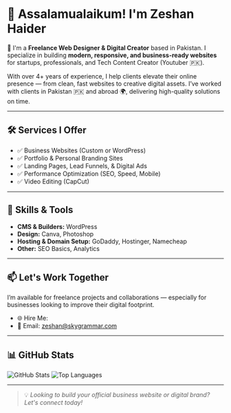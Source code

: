 # 👋 Assalamualaikum! I'm Zeshan Haider

🎨 I'm a **Freelance Web Designer & Digital Creator** based in Pakistan. I specialize in building **modern, responsive, and business-ready websites** for startups, professionals, and Tech Content Creator (Youtuber 🇵🇰).

With over 4+ years of experience, I help clients elevate their online presence — from clean, fast websites to creative digital assets. I’ve worked with clients in Pakistan 🇵🇰 and abroad 🌍, delivering high-quality solutions on time.

---

## 🛠️ Services I Offer

- ✅ Business Websites (Custom or WordPress)
- ✅ Portfolio & Personal Branding Sites
- ✅ Landing Pages, Lead Funnels, & Digital Ads
- ✅ Performance Optimization (SEO, Speed, Mobile)
- ✅ Video Editing (CapCut)

  
---

## 🧰 Skills & Tools

- **CMS & Builders:** WordPress
- **Design:** Canva, Photoshop
- **Hosting & Domain Setup:** GoDaddy, Hostinger, Namecheap
- **Other:** SEO Basics, Analytics

---

## 📫 Let's Work Together

I’m available for freelance projects and collaborations — especially for businesses looking to improve their digital footprint.

- 🌐 Hire Me: 
- 📧 Email: [zeshan@skygrammar.com](mailto:youremail@example.com)


---

## 📊 GitHub Stats

![GitHub Stats](https://github-readme-stats.vercel.app/api?username=yourusername&show_icons=true&theme=default)
![Top Languages](https://github-readme-stats.vercel.app/api/top-langs/?username=yourusername&layout=compact&theme=default)

---

> 💡 *Looking to build your official business website or digital brand? Let's connect today!*

